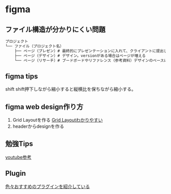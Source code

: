 # figma

## ファイル構造が分かりにくい問題

```sh
プロジェクト
└── ファイル（プロジェクト名）
    ├── ページ（プレゼン）# 最終的にプレゼンテーションに入れて、クライアントに提出しコメントのやり取りをする。
    ├── ページ（デザイン）# デザイン。versionがある場合はページが増える
    └── ページ（リサーチ）# ブードボードやリファレンス（参考資料）デザインのベースになるコンセプトになるような画像を突っ込む
```

## figma tips

shift
shift押下しながら縮小すると縦横比を保ちながら縮小する。


## figma web design作り方

1. Grid Layoutを作る
[Grid Layoutわかりやすい](https://note.com/kayo_design/n/nbeddf8975a8b)
2. headerからdesignを作る


## 勉強Tips

[youtube参考](https://www.youtube.com/watch?v=JuaXJ4DgItY)



## Plugin

[色々おすすめのプラグインを紹介している](https://wentz-design.com/post/figma-how-to-use-plugins/)
